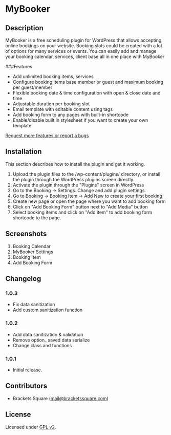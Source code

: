 # MyBooker

## Description
MyBooker is a free scheduling plugin for WordPress that allows accepting online bookings on your website. Booking slots could be created with a lot of options for many services or events. You can easily add and manage your booking calendar, services, client base all in one place with MyBooker

###Features
- Add unlimited booking items, services
- Configure booking items base member or guest and maximum booking per guest/member
- Flexible booking date & time configuration with open & close date and time
- Adjustable duration per booking slot
- Email template with editable content using tags
- Add booking form to any pages with built-in shortcode
- Enable/disable built in stylesheet if you want to create your own template

[Request more features or report a bugs](https://bracketssquare.com/)

## Installation
This section describes how to install the plugin and get it working.

1. Upload the plugin files to the /wp-content/plugins/ directory, or install the plugin through the WordPress plugins screen directly.
2. Activate the plugin through the \"Plugins\" screen in WordPress
3. Go to the Booking -> Settings. Change and add plugin settings.
4. Go to Booking -> Booking Item -> Add New to create your first booking
5. Create new page or open the page where you want to add booking form
6. Click on "Add Booking Form" button next to "Add Media" button
7. Select booking items and click on "Add item" to add booking form shortcode to the page.

## Screenshots
1. Booking Calendar
2. MyBooker Settings
3. Booking Item
4. Add Booking Form

## Changelog

### 1.0.3
* Fix data sanitization
* Add custom sanitization function 

### 1.0.2
* Add data sanitization & validation
* Remove option_ saved data serialize
* Change class and functions

### 1.0.1
* Initial release.

## Contributors
* Brackets Square (mail@bracketssquare.com)

## License
Licensed under [GPL v2](http://www.opensource.org/licenses/gpl-license.php).
